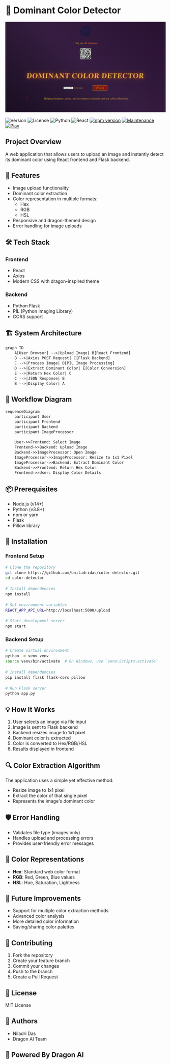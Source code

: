 # 🐉 Dominant Color Detector

![Dominant Color Detector Banner](/img/preview.png)

![Version](https://img.shields.io/badge/version-1.0.0-blue)
![License](https://img.shields.io/badge/license-MIT-green)
![Python](https://img.shields.io/badge/python-3.8%2B-blue)
![React](https://img.shields.io/badge/react-17.0.2-blue)
[![npm version](https://badge.fury.io/js/melodify.svg)](https://badge.fury.io/js/color-detector)
[![Maintenance](https://img.shields.io/badge/Maintained%3F-yes-green.svg)](https://github.com/bniladridas/color-detector/graphs/commit-activity)
[![Play](https://img.shields.io/badge/Play-Visit%20Project-blue.svg)](https://color-detector.vercel.app)

## Project Overview

A web application that allows users to upload an image and instantly detect its dominant color using React frontend and Flask backend.

## 🚀 Features

- Image upload functionality
- Dominant color extraction
- Color representation in multiple formats:
  - Hex
  - RGB
  - HSL
- Responsive and dragon-themed design
- Error handling for image uploads

## 🛠 Tech Stack

### Frontend
- React
- Axios
- Modern CSS with dragon-inspired theme

### Backend
- Python Flask
- PIL (Python Imaging Library)
- CORS support

## 🏗 System Architecture

```mermaid
graph TD
    A[User Browser] -->|Upload Image| B[React Frontend]
    B -->|Axios POST Request| C[Flask Backend]
    C -->|Process Image| D[PIL Image Processing]
    D -->|Extract Dominant Color| E[Color Conversion]
    E -->|Return Hex Color| C
    C -->|JSON Response| B
    B -->|Display Color| A
```

## 🔄 Workflow Diagram

```mermaid
sequenceDiagram
    participant User
    participant Frontend
    participant Backend
    participant ImageProcessor

    User->>Frontend: Select Image
    Frontend->>Backend: Upload Image
    Backend->>ImageProcessor: Open Image
    ImageProcessor->>ImageProcessor: Resize to 1x1 Pixel
    ImageProcessor->>Backend: Extract Dominant Color
    Backend->>Frontend: Return Hex Color
    Frontend->>User: Display Color Details
```

## 📦 Prerequisites

- Node.js (v14+)
- Python (v3.8+)
- npm or yarn
- Flask
- Pillow library

## 🔧 Installation

### Frontend Setup
```bash
# Clone the repository
git clone https://github.com/bniladridas/color-detector.git
cd color-detector

# Install dependencies
npm install

# Set environment variables
REACT_APP_API_URL=http://localhost:5000/upload

# Start development server
npm start
```

### Backend Setup
```bash
# Create virtual environment
python -m venv venv
source venv/bin/activate  # On Windows, use `venv\Scripts\activate`

# Install dependencies
pip install flask flask-cors pillow

# Run Flask server
python app.py
```

## 💡 How It Works

1. User selects an image via file input
2. Image is sent to Flask backend
3. Backend resizes image to 1x1 pixel
4. Dominant color is extracted
5. Color is converted to Hex/RGB/HSL
6. Results displayed in frontend

## 🔍 Color Extraction Algorithm

The application uses a simple yet effective method:
- Resize image to 1x1 pixel
- Extract the color of that single pixel
- Represents the image's dominant color

## 🛡 Error Handling

- Validates file type (images only)
- Handles upload and processing errors
- Provides user-friendly error messages

## 🌈 Color Representations

- **Hex**: Standard web color format
- **RGB**: Red, Green, Blue values
- **HSL**: Hue, Saturation, Lightness

## 🚧 Future Improvements

- Support for multiple color extraction methods
- Advanced color analysis
- More detailed color information
- Saving/sharing color palettes

## 🤝 Contributing

1. Fork the repository
2. Create your feature branch
3. Commit your changes
4. Push to the branch
5. Create a Pull Request

## 📄 License

MIT License

## 👥 Authors

- Niladri Das
- Dragon AI Team

## 🐉 Powered By Dragon AI
